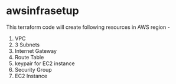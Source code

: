 # awsinfrasetup
This terraform code will create following resources in AWS region -
1. VPC
2. 3 Subnets
3. Internet Gateway
4. Route Table
5. keypair for EC2 instance
6. Security Group
7. EC2 Instance
